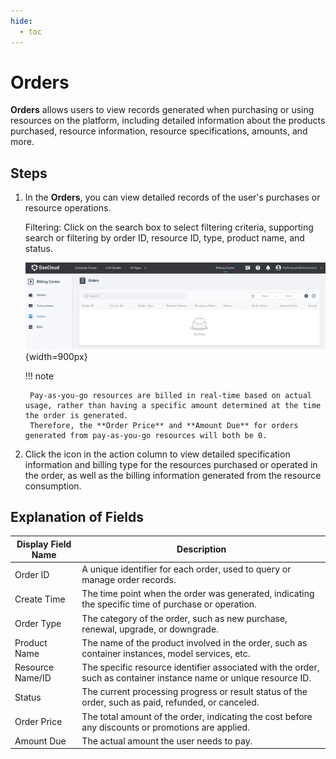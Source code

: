 ```yaml
---
hide:
  - toc
---
```


# Orders

**Orders** allows users to view records generated when purchasing or using resources on the platform, including detailed information about the products purchased, resource information, resource specifications, amounts, and more.

## Steps

1. In the **Orders**, you can view detailed records of the user's purchases or resource operations.

    Filtering: Click on the search box to select filtering criteria, supporting search or filtering by order ID, resource ID, type, product name, and status.

    ![orderlist](../leopard/images/orderlist.png){width=900px}

    !!! note

        Pay-as-you-go resources are billed in real-time based on actual usage, rather than having a specific amount determined at the time the order is generated.
        Therefore, the **Order Price** and **Amount Due** for orders generated from pay-as-you-go resources will both be 0.

2. Click the icon in the action column to view detailed specification information and billing type for the resources purchased or operated in the order, as well as the billing information generated from the resource consumption.

    <!-- ![orderdetail](../leopard/images/orderdetail.png){width=900px} -->

## Explanation of Fields

| **Display Field Name** | **Description** |
| --- | --- |
| Order ID | A unique identifier for each order, used to query or manage order records. |
| Create Time | The time point when the order was generated, indicating the specific time of purchase or operation. |
| Order Type | The category of the order, such as new purchase, renewal, upgrade, or downgrade. |
| Product Name | The name of the product involved in the order, such as container instances, model services, etc. |
| Resource Name/ID | The specific resource identifier associated with the order, such as container instance name or unique resource ID. |
| Status | The current processing progress or result status of the order, such as paid, refunded, or canceled. |
| Order Price | The total amount of the order, indicating the cost before any discounts or promotions are applied. |
| Amount Due | The actual amount the user needs to pay. |
